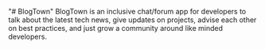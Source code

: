 "# BlogTown" 
BlogTown is an inclusive chat/forum app for developers to talk about the latest tech news, give updates on projects, advise each other on best practices, and just grow a community around like minded developers.